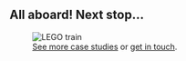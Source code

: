 <h2>
  All aboard! Next stop&hellip;
</h2>

<figure class="next-stop">
  <img
    alt="LEGO train"
    src="{{ site.url }}/assets/lego-train.jpg"
  />
  <figcaption>
    <a href="{{ '/case-studies' | absolute_url }}">
      See more case studies</a>
    or
    <a href="{{ '/hire-me/' | absolute_url }}">
      get in touch</a>.
  </figcaption>
</figure>

